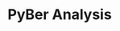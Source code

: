 # PyBer Analysis

<!-- 
There is a title, and there are multiple sections. (2 pt)
Each section has a heading and subheading. (2 pt)
Links to images are working and displayed correctly. (2 pt)

Overview of the analysis:
The purpose of the new analysis is well defined. (3 pt)

Results:
There is a description of the differences in ride-sharing data among the different city types. Ride-sharing data include the total rides, total drivers, total fares, average fare per ride and driver, and total fare by city type. (7 pt)

Summary:
There is a statement summarizing three business recommendations to the CEO for addressing any disparities among the city types. (4 pt) -->
